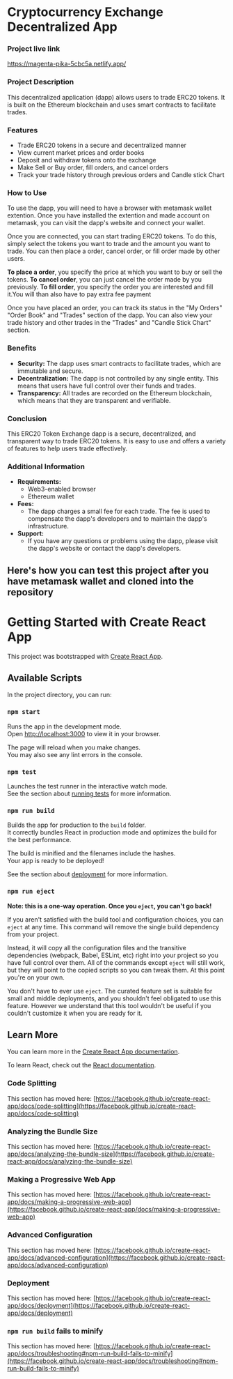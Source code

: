 # Cryptocurrency Exchange Decentralized App

### Project live link
https://magenta-pika-5cbc5a.netlify.app/

### Project Description

This decentralized application (dapp) allows users to trade ERC20 tokens. It is built on the Ethereum blockchain and uses smart contracts to facilitate trades.

### Features

* Trade ERC20 tokens in a secure and decentralized manner
* View current market prices and order books
* Deposit and withdraw tokens onto the exchange
* Make Sell or Buy order, fill orders, and cancel orders
* Track your trade history through previous orders and Candle stick Chart

### How to Use

To use the dapp, you will need to have a browser with metamask wallet extention. Once you have installed the extention and made account on metamask, you can visit the dapp's website and connect your wallet.

Once you are connected, you can start trading ERC20 tokens. To do this, simply select the tokens you want to trade and the amount you want to trade. You can then place a order, cancel order, or fill order made by other users.

**To place a order**, you specify the price at which you want to buy or sell the tokens.
**To cancel order**, you can just cancel the order made by you previously.
**To fill order**, you specify the order you are interested and fill it.You will than also have to pay extra fee payment

Once you have placed an order, you can track its status in the "My Orders" "Order Book" and "Trades" section of the dapp. You can also view your trade history and other trades in the "Trades" and "Candle Stick Chart" section.

### Benefits

* **Security:** The dapp uses smart contracts to facilitate trades, which are immutable and secure.
* **Decentralization:** The dapp is not controlled by any single entity. This means that users have full control over their funds and trades.
* **Transparency:** All trades are recorded on the Ethereum blockchain, which means that they are transparent and verifiable.

### Conclusion

This ERC20 Token Exchange dapp is a secure, decentralized, and transparent way to trade ERC20 tokens. It is easy to use and offers a variety of features to help users trade effectively.

### Additional Information

* **Requirements:**
    * Web3-enabled browser
    * Ethereum wallet
* **Fees:**
    * The dapp charges a small fee for each trade. The fee is used to compensate the dapp's developers and to maintain the dapp's infrastructure.
* **Support:**
    * If you have any questions or problems using the dapp, please visit the dapp's website or contact the dapp's developers.
## Here's how you can test this project after you have metamask wallet and cloned into the repository
# Getting Started with Create React App

This project was bootstrapped with [Create React App](https://github.com/facebook/create-react-app).

## Available Scripts

In the project directory, you can run:

### `npm start`

Runs the app in the development mode.\
Open [http://localhost:3000](http://localhost:3000) to view it in your browser.

The page will reload when you make changes.\
You may also see any lint errors in the console.

### `npm test`

Launches the test runner in the interactive watch mode.\
See the section about [running tests](https://facebook.github.io/create-react-app/docs/running-tests) for more information.

### `npm run build`

Builds the app for production to the `build` folder.\
It correctly bundles React in production mode and optimizes the build for the best performance.

The build is minified and the filenames include the hashes.\
Your app is ready to be deployed!

See the section about [deployment](https://facebook.github.io/create-react-app/docs/deployment) for more information.

### `npm run eject`

**Note: this is a one-way operation. Once you `eject`, you can't go back!**

If you aren't satisfied with the build tool and configuration choices, you can `eject` at any time. This command will remove the single build dependency from your project.

Instead, it will copy all the configuration files and the transitive dependencies (webpack, Babel, ESLint, etc) right into your project so you have full control over them. All of the commands except `eject` will still work, but they will point to the copied scripts so you can tweak them. At this point you're on your own.

You don't have to ever use `eject`. The curated feature set is suitable for small and middle deployments, and you shouldn't feel obligated to use this feature. However we understand that this tool wouldn't be useful if you couldn't customize it when you are ready for it.

## Learn More

You can learn more in the [Create React App documentation](https://facebook.github.io/create-react-app/docs/getting-started).

To learn React, check out the [React documentation](https://reactjs.org/).

### Code Splitting

This section has moved here: [https://facebook.github.io/create-react-app/docs/code-splitting](https://facebook.github.io/create-react-app/docs/code-splitting)

### Analyzing the Bundle Size

This section has moved here: [https://facebook.github.io/create-react-app/docs/analyzing-the-bundle-size](https://facebook.github.io/create-react-app/docs/analyzing-the-bundle-size)

### Making a Progressive Web App

This section has moved here: [https://facebook.github.io/create-react-app/docs/making-a-progressive-web-app](https://facebook.github.io/create-react-app/docs/making-a-progressive-web-app)

### Advanced Configuration

This section has moved here: [https://facebook.github.io/create-react-app/docs/advanced-configuration](https://facebook.github.io/create-react-app/docs/advanced-configuration)

### Deployment

This section has moved here: [https://facebook.github.io/create-react-app/docs/deployment](https://facebook.github.io/create-react-app/docs/deployment)

### `npm run build` fails to minify

This section has moved here: [https://facebook.github.io/create-react-app/docs/troubleshooting#npm-run-build-fails-to-minify](https://facebook.github.io/create-react-app/docs/troubleshooting#npm-run-build-fails-to-minify)
